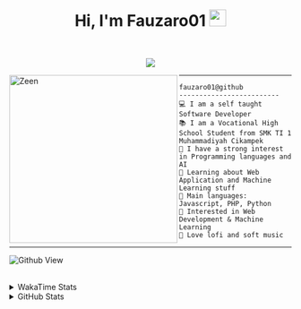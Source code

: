 <h1 align="center">
Hi, I'm Fauzaro01
  <img src="https://media.giphy.com/media/hvRJCLFzcasrR4ia7z/giphy.gif" width="30"></h1>
<br/>

<p align="center">
  <a href="https://github.com/DenverCoder1/readme-typing-svg">
    <img src="https://readme-typing-svg.herokuapp.com?lines=Chill%20and%20Coding;Full+Stack+Web+Developer;Student;Software%20Develover;Always%20learning%20new%20things&center=true&width=380&height=45">
  </a>
</p>

<img align="left" src="https://media.tenor.com/pNQi8B0fo1UAAAAi/gura-dance.gif" alt="Zeen" width="300" height="300" />
<hr>

```
fauzaro01@github
-------------------------
💻 I am a self taught Software Developer
📚 I am a Vocational High School Student from SMK TI 1 Muhammadiyah Cikampek
📝 I have a strong interest in Programming languages and AI
🌱 Learning about Web Application and Machine Learning stuff
🌟 Main languages: Javascript, PHP, Python
🚩 Interested in Web Development & Machine Learning
🎵 Love lofi and soft music 
```

<hr>

![Github View](https://komarev.com/ghpvc/?username=fauzaro01&style=flat-square)
<br><br>
<details>
  <summary>
     WakaTime Stats
  </summary>
  <br>
  <!--START_SECTION:waka-->

```txt
From: 10 September 2021 - To: 28 September 2024

Total Time: 604 hrs 23 mins

JavaScript          188 hrs 41 mins ███████▓░░░░░░░░░░░░░░░░░   31.22 %
PHP                 108 hrs 34 mins ████▒░░░░░░░░░░░░░░░░░░░░   17.96 %
EJS                 56 hrs 49 mins  ██▒░░░░░░░░░░░░░░░░░░░░░░   09.40 %
HTML                49 hrs 24 mins  ██░░░░░░░░░░░░░░░░░░░░░░░   08.17 %
Blade Template      49 hrs 15 mins  ██░░░░░░░░░░░░░░░░░░░░░░░   08.15 %
Java                41 hrs 50 mins  █▓░░░░░░░░░░░░░░░░░░░░░░░   06.92 %
JSON                28 hrs          █░░░░░░░░░░░░░░░░░░░░░░░░   04.63 %
CSS                 25 hrs 51 mins  █░░░░░░░░░░░░░░░░░░░░░░░░   04.28 %
Python              13 hrs 26 mins  ▓░░░░░░░░░░░░░░░░░░░░░░░░   02.22 %
Other               5 hrs 42 mins   ▒░░░░░░░░░░░░░░░░░░░░░░░░   00.95 %
```

<!--END_SECTION:waka-->
</details>
<details>
  <summary>
    GitHub Stats
  </summary>
  <br>
  <div align="center">
    <img src="https://github-readme-stats.vercel.app/api?username=Fauzaro01&show_icons=true&theme=algolia" alt="Fauzaro01's GitHub Stats" style="margin: 20px;" />
    <img src="https://github-readme-streak-stats.herokuapp.com/?user=Fauzaro01&theme=algolia" alt="Fauzaro01's GitHub Streak" style="margin: 20px;" />
  </div>

  <div align="center">
    <img src="https://github-readme-stats.vercel.app/api?username=Fauzaro01&show_icons=true&locale=en&count_private=true&hide_rank=true&custom_title=My%20GitHub%20Stats&disable_animations=true&theme=algolia" alt="Fauzaro01's Stars" style="margin: 20px;" />
    <img src="https://github-readme-stats.vercel.app/api/top-langs/?username=Fauzaro01&langs_count=8&theme=algolia&layout=compact" alt="Top Languages" style="margin: 20px;" />
  </div>
</details>
